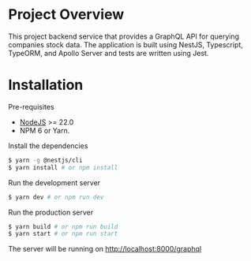 # Project Overview

This project backend service that provides a GraphQL API for querying companies stock data. The application is built using NestJS, Typescript, TypeORM, and Apollo Server and tests are written using Jest.

# Installation

Pre-requisites

- [NodeJS](http://nodejs.org/) >= 22.0
- NPM 6 or Yarn.

Install the dependencies

```bash
$ yarn -g @nestjs/cli
$ yarn install # or npm install
```

Run the development server

```bash
$ yarn dev # or npm run dev
```

Run the production server

```bash
$ yarn build # or npm run build
$ yarn start # or npm run start
```

The server will be running on [http://localhost:8000/graphql](http://localhost:8000/graphql)
